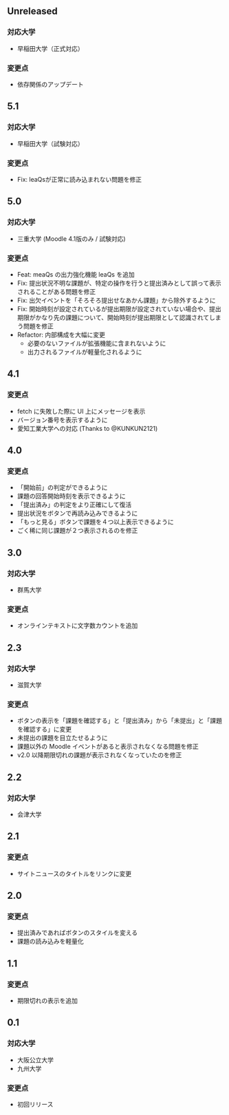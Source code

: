 <!--
## Unreleased

### 対応大学
-

### 変更点
-
-->

## Unreleased

### 対応大学
- 早稲田大学（正式対応）

### 変更点
- 依存関係のアップデート

## 5.1

### 対応大学
- 早稲田大学（試験対応）

### 変更点
- Fix: leaQsが正常に読み込まれない問題を修正

## 5.0

### 対応大学
- 三重大学 (Moodle 4.1版のみ / 試験対応)

### 変更点

- Feat: meaQs の出力強化機能 leaQs を追加
- Fix: 提出状況不明な課題が、特定の操作を行うと提出済みとして誤って表示されることがある問題を修正
- Fix: 出欠イベントを「そろそろ提出せなあかん課題」から除外するように
- Fix: 開始時刻が設定されているが提出期限が設定されていない場合や、提出期限がかなり先の課題について、開始時刻が提出期限として認識されてしまう問題を修正
- Refactor: 内部構成を大幅に変更
  - 必要のないファイルが拡張機能に含まれないように
  - 出力されるファイルが軽量化されるように

## 4.1

### 変更点

- fetch に失敗した際に UI 上にメッセージを表示
- バージョン番号を表示するように
- 愛知工業大学への対応 (Thanks to @KUNKUN2121)

## 4.0

### 変更点

- 「開始前」の判定ができるように
- 課題の回答開始時刻を表示できるように
- 「提出済み」の判定をより正確にして復活
- 提出状況をボタンで再読み込みできるように
- 「もっと見る」ボタンで課題を４つ以上表示できるように
- ごく稀に同じ課題が２つ表示されるのを修正

## 3.0

### 対応大学

- 群馬大学

### 変更点

- オンラインテキストに文字数カウントを追加

## 2.3

### 対応大学

- 滋賀大学

### 変更点

- ボタンの表示を「課題を確認する」と「提出済み」から「未提出」と「課題を確認する」に変更
- 未提出の課題を目立たせるように
- 課題以外の Moodle イベントがあると表示されなくなる問題を修正
- v2.0 以降期限切れの課題が表示されなくなっていたのを修正

## 2.2

### 対応大学

- 会津大学

## 2.1

### 変更点

- サイトニュースのタイトルをリンクに変更

## 2.0

### 変更点

- 提出済みであればボタンのスタイルを変える
- 課題の読み込みを軽量化

## 1.1

### 変更点

- 期限切れの表示を追加

## 0.1

### 対応大学

- 大阪公立大学
- 九州大学

### 変更点

- 初回リリース
